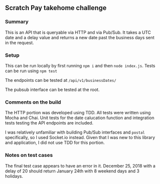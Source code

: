 ## Scratch Pay takehome challenge

### Summary
This is an API that is queryable via HTTP and via Pub/Sub.
It takes a UTC date and a delay value and returns a new date
past the business days sent in the request.

### Setup
This can be run locally by first running `npm i` and then `node index.js`.
Tests can be run using `npm test`

The endpoints can be tested at `/api/v1/businessDates/`

The pubsub interface can be tested at the root.

### Comments on the build
The HTTP portion was developed using TDD. All tests were written using Mocha and Chai.
Unit tests for the date calucation function and integration tests testing the 
API endpoints are included.

I was relatively unfamiliar with building Pub/Sub interfaces and `postal`
specifically, so I used Socket.io instead. Given that I was new to this
library and application, I did not use TDD for this portion.

### Notes on test cases
The final test case appears to have an error in it.
December 25, 2018 with a delay of 20 should return January 24th with 8 weekend days
and 3 holidays.
